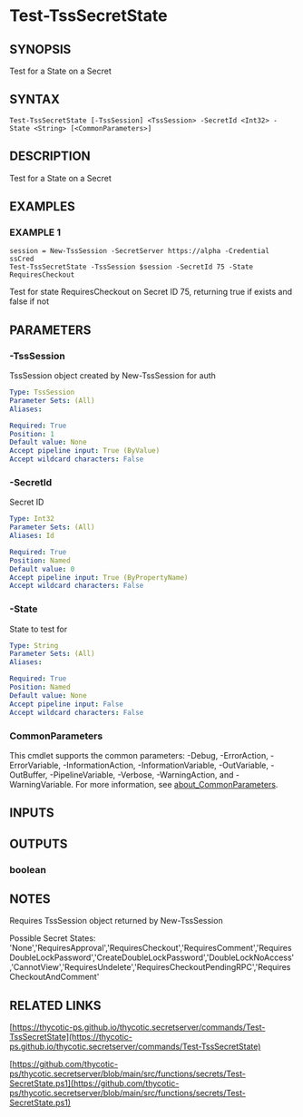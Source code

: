 # Test-TssSecretState

## SYNOPSIS
Test for a State on a Secret

## SYNTAX

```
Test-TssSecretState [-TssSession] <TssSession> -SecretId <Int32> -State <String> [<CommonParameters>]
```

## DESCRIPTION
Test for a State on a Secret

## EXAMPLES

### EXAMPLE 1
```
session = New-TssSession -SecretServer https://alpha -Credential ssCred
Test-TssSecretState -TssSession $session -SecretId 75 -State RequiresCheckout
```

Test for state RequiresCheckout on Secret ID 75, returning true if exists and false if not

## PARAMETERS

### -TssSession
TssSession object created by New-TssSession for auth

```yaml
Type: TssSession
Parameter Sets: (All)
Aliases:

Required: True
Position: 1
Default value: None
Accept pipeline input: True (ByValue)
Accept wildcard characters: False
```

### -SecretId
Secret ID

```yaml
Type: Int32
Parameter Sets: (All)
Aliases: Id

Required: True
Position: Named
Default value: 0
Accept pipeline input: True (ByPropertyName)
Accept wildcard characters: False
```

### -State
State to test for

```yaml
Type: String
Parameter Sets: (All)
Aliases:

Required: True
Position: Named
Default value: None
Accept pipeline input: False
Accept wildcard characters: False
```

### CommonParameters
This cmdlet supports the common parameters: -Debug, -ErrorAction, -ErrorVariable, -InformationAction, -InformationVariable, -OutVariable, -OutBuffer, -PipelineVariable, -Verbose, -WarningAction, and -WarningVariable. For more information, see [about_CommonParameters](http://go.microsoft.com/fwlink/?LinkID=113216).

## INPUTS

## OUTPUTS

### boolean
## NOTES
Requires TssSession object returned by New-TssSession

Possible Secret States:
'None','RequiresApproval','RequiresCheckout','RequiresComment','RequiresDoubleLockPassword','CreateDoubleLockPassword','DoubleLockNoAccess','CannotView','RequiresUndelete','RequiresCheckoutPendingRPC','RequiresCheckoutAndComment'

## RELATED LINKS

[https://thycotic-ps.github.io/thycotic.secretserver/commands/Test-TssSecretState](https://thycotic-ps.github.io/thycotic.secretserver/commands/Test-TssSecretState)

[https://github.com/thycotic-ps/thycotic.secretserver/blob/main/src/functions/secrets/Test-SecretState.ps1](https://github.com/thycotic-ps/thycotic.secretserver/blob/main/src/functions/secrets/Test-SecretState.ps1)

